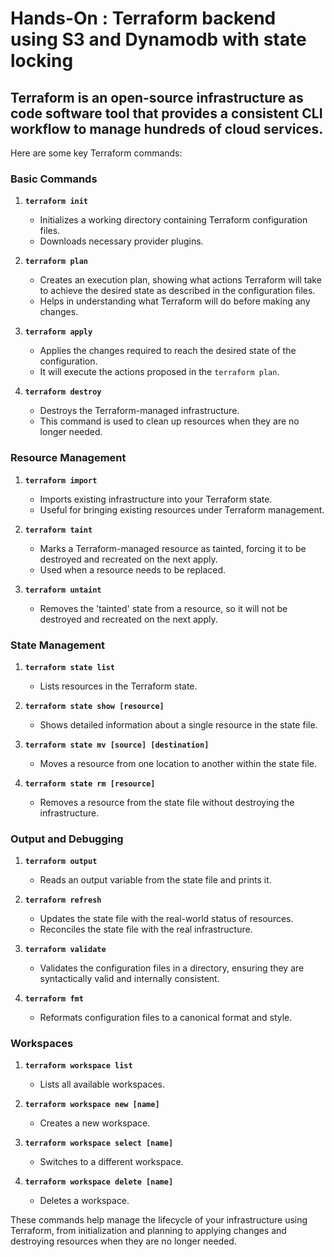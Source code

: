 # Hands-On : Terraform backend using S3 and Dynamodb with state locking

## Terraform is an open-source infrastructure as code software tool that provides a consistent CLI workflow to manage hundreds of cloud services. 
Here are some key Terraform commands:

### Basic Commands

1. **`terraform init`**
   - Initializes a working directory containing Terraform configuration files.
   - Downloads necessary provider plugins.

2. **`terraform plan`**
   - Creates an execution plan, showing what actions Terraform will take to achieve the desired state as described in the configuration files.
   - Helps in understanding what Terraform will do before making any changes.

3. **`terraform apply`**
   - Applies the changes required to reach the desired state of the configuration.
   - It will execute the actions proposed in the `terraform plan`.

4. **`terraform destroy`**
   - Destroys the Terraform-managed infrastructure.
   - This command is used to clean up resources when they are no longer needed.

### Resource Management

1. **`terraform import`**
   - Imports existing infrastructure into your Terraform state.
   - Useful for bringing existing resources under Terraform management.

2. **`terraform taint`**
   - Marks a Terraform-managed resource as tainted, forcing it to be destroyed and recreated on the next apply.
   - Used when a resource needs to be replaced.

3. **`terraform untaint`**
   - Removes the 'tainted' state from a resource, so it will not be destroyed and recreated on the next apply.

### State Management

1. **`terraform state list`**
   - Lists resources in the Terraform state.

2. **`terraform state show [resource]`**
   - Shows detailed information about a single resource in the state file.

3. **`terraform state mv [source] [destination]`**
   - Moves a resource from one location to another within the state file.

4. **`terraform state rm [resource]`**
   - Removes a resource from the state file without destroying the infrastructure.

### Output and Debugging

1. **`terraform output`**
   - Reads an output variable from the state file and prints it.

2. **`terraform refresh`**
   - Updates the state file with the real-world status of resources.
   - Reconciles the state file with the real infrastructure.

3. **`terraform validate`**
   - Validates the configuration files in a directory, ensuring they are syntactically valid and internally consistent.

4. **`terraform fmt`**
   - Reformats configuration files to a canonical format and style.

### Workspaces

1. **`terraform workspace list`**
   - Lists all available workspaces.

2. **`terraform workspace new [name]`**
   - Creates a new workspace.

3. **`terraform workspace select [name]`**
   - Switches to a different workspace.

4. **`terraform workspace delete [name]`**
   - Deletes a workspace.

These commands help manage the lifecycle of your infrastructure using Terraform, from initialization and planning to applying changes and destroying resources when they are no longer needed.